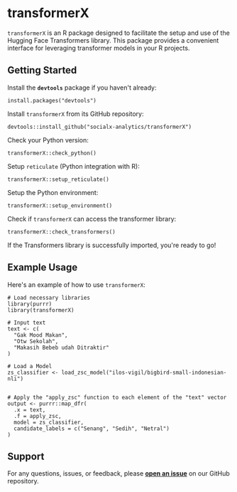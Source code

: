 # transformerX

`transformerX` is an R package designed to facilitate the setup and use of the Hugging Face Transformers library. This package provides a convenient interface for leveraging transformer models in your R projects.

## Getting Started

Install the **`devtools`** package if you haven't already:

```{r}
install.packages("devtools")
```

Install `transformerX` from its GitHub repository:

```{r}
devtools::install_github("socialx-analytics/transformerX")
```

Check your Python version:

```{r}
transformerX::check_python()
```

Setup `reticulate` (Python integration with R):

```{r}
transformerX::setup_reticulate()
```

Setup the Python environment:

```{r}
transformerX::setup_environment()
```

Check if `transformerX` can access the transformer library:

```{r}
transformerX::check_transformers()
```

If the Transformers library is successfully imported, you're ready to go!

## Example Usage

Here's an example of how to use `transformerX`:

```{r}
# Load necessary libraries
library(purrr) 
library(transformerX)  

# Input text
text <- c(
  "Gak Mood Makan",
  "Otw Sekolah", 
  "Makasih Bebeb udah Ditraktir"
)

# Load a Model
zs_classifier <- load_zsc_model("ilos-vigil/bigbird-small-indonesian-nli")


# Apply the "apply_zsc" function to each element of the "text" vector
output <- purrr::map_dfr(
  .x = text,
  .f = apply_zsc,
  model = zs_classifier,
  candidate_labels = c("Senang", "Sedih", "Netral")
)

```

## **Support**

For any questions, issues, or feedback, please [**open an issue**](https://github.com/socialx-analytics/transformerX/issues) on our GitHub repository.
